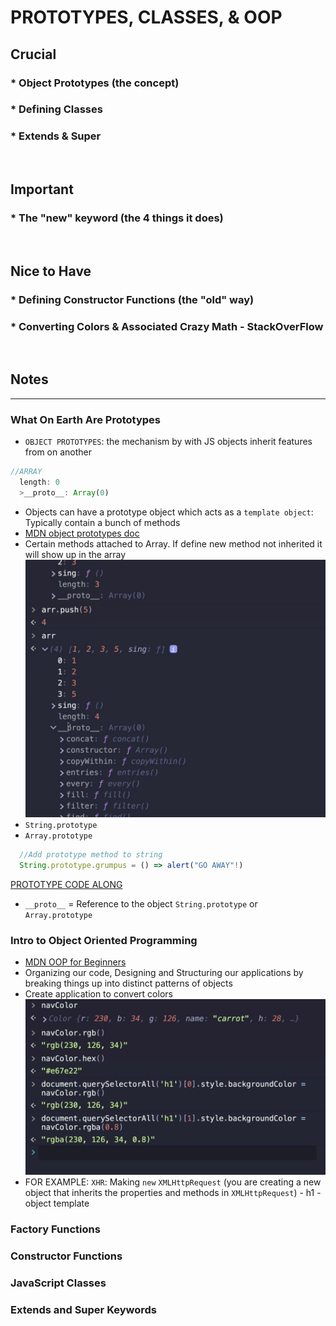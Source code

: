# PROTOTYPES, CLASSES, & OOP

## Crucial 

### * Object Prototypes (the concept)
### * Defining Classes
### * Extends & Super

<br>

## Important 

### * The "new" keyword (the 4 things it does)

<br>

## Nice to Have

### * Defining Constructor Functions (the "old" way)
### * Converting Colors & Associated Crazy Math - StackOverFlow

<br>

## Notes

<hr>

### What On Earth Are Prototypes
- `OBJECT PROTOTYPES`: the mechanism by with JS objects inherit features from on another 
```js
//ARRAY
  length: 0
  >__proto__: Array(0)
```
- Objects can have a prototype object which acts as a `template object`: Typically contain a bunch of methods 
- [MDN object prototypes doc](https://developer.mozilla.org/en-US/docs/Learn/JavaScript/Objects/Object_prototypes)
- Certain methods attached to Array. If define new method not inherited it will show up in the array
![ARRAY PROTOTYPES](assets/prototypes.png)
- `String.prototype`
- `Array.prototype`
```js
  //Add prototype method to string
  String.prototype.grumpus = () => alert("GO AWAY"!)
```
[PROTOTYPE CODE ALONG](01_prototypes/app.js)

- `__proto__` = Reference to the object `String.prototype` or `Array.prototype`

### Intro to Object Oriented Programming
- [MDN OOP for Beginners](https://developer.mozilla.org/en-US/docs/Learn/JavaScript/Objects/Object-oriented_JS)
- Organizing our code, Designing and Structuring our applications by breaking things up into distinct patterns of objects
- Create application to convert colors
![EXAMPLE OF USING CLASSES - COLOR](assets/color.png)
- FOR EXAMPLE: `XHR`: Making `new` `XMLHttpRequest` (you are creating a new object that inherits the properties and methods in `XMLHttpRequest`) - h1 - object template

### Factory Functions


### Constructor Functions

### JavaScript Classes

### Extends and Super Keywords

